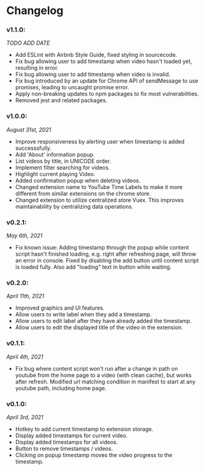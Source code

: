 # Changelog
### v1.1.0:
*TODO ADD DATE*
- Add ESLint with Airbnb Style Guide, fixed styling in sourcecode.
- Fix bug allowing user to add timestamp when video hasn't loaded yet, resulting in error.
- Fix bug allowing user to add timestamp when video is invalid.
- Fix bug introduced by an update for Chrome API of sendMessage to use promises, leading to uncaught promise error.
- Apply non-breaking updates to npm packages to fix most vulnerabilities.
- Removed jest and related packages.

### v1.0.0:
*August 31st, 2021*
- Improve responsiveness by alerting user when timestamp is added successsfully.
- Add 'About' information popup.
- List videos by title, in UNICODE order.
- Implement filter searching for videos.
- Highlight current playing Video.
- Added confirmation popup when deleting videos.
- Changed extension name to YouTube Time Labels to make it more different from similar extensions on the chrome store.
- Changed extension to utilize centralized store Vuex. This improves maintainability by centralizing data operations.

### v0.2.1:
*May 6th, 2021*
- Fix known issue: Adding timestamp through the popup while content script hasn't finished loading, e.g. right after refreshing page, will throw an error in console. Fixed by disabling the add button until content script is loaded fully. Also add "loading" text in button while waiting.

### v0.2.0:
*April 11th, 2021*
- Improved graphics and UI features.
- Allow users to write label when they add a timestamp.
- Allow users to edit label after they have already added the timestamp.
- Allow users to edit the displayed title of the video in the extension.

### v0.1.1:
*April 4th, 2021*
- Fix bug where content script won't run after a change in path on youtube from the home page to a video (with clean cache), but works after refresh. Modified url matching condition in manifest to start at any youtube path, including home page.

### v0.1.0: 
*April 3rd, 2021*
- Hotkey to add current timestamp to extension storage.
- Display added timestamps for current video.
- Display added timestamps for all videos.
- Button to remove timestamps / videos.
- Clicking on popup timestamp moves the video progress to the timestamp.
